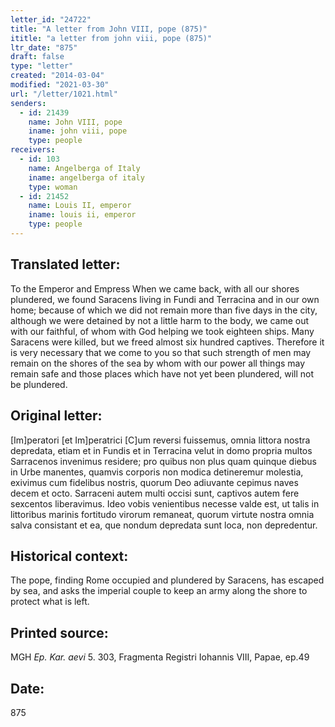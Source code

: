 ```yaml
---
letter_id: "24722"
title: "A letter from John VIII, pope (875)"
ititle: "a letter from john viii, pope (875)"
ltr_date: "875"
draft: false
type: "letter"
created: "2014-03-04"
modified: "2021-03-30"
url: "/letter/1021.html"
senders:
  - id: 21439
    name: John VIII, pope
    iname: john viii, pope
    type: people
receivers:
  - id: 103
    name: Angelberga of Italy
    iname: angelberga of italy
    type: woman
  - id: 21452
    name: Louis II, emperor
    iname: louis ii, emperor
    type: people
---
```

<h2> Translated letter:</h2>To the Emperor and Empress
When we came back, with all our shores plundered, we found Saracens living in Fundi and Terracina and in our own home; because of which we did not remain more than five days in the city, although we were detained by not a little harm to the body, we came out with our faithful, of whom with God helping we took eighteen ships.  Many Saracens were killed, but we freed almost six hundred captives.  Therefore it is very necessary that we come to you so that such strength of men may remain on the shores of the sea by whom with our power all things may remain safe and those places which have not yet been plundered, will not be plundered.
<h2 class="mt-4"> Original letter:</h2>[Im]peratori [et Im]peratrici
[C]um reversi fuissemus, omnia littora nostra depredata, etiam et in Fundis et in Terracina velut in domo propria multos Sarracenos invenimus residere; pro quibus non plus quam quinque diebus in Urbe manentes, quamvis corporis non modica detineremur molestia, exivimus cum fidelibus nostris, quorum Deo adiuvante cepimus naves decem et octo.  Sarraceni autem multi occisi sunt, captivos autem fere sexcentos liberavimus.  Ideo vobis venientibus necesse valde est, ut talis in littoribus marinis fortitudo virorum remaneat, quorum virtute nostra omnia salva consistant et ea, que nondum depredata sunt loca, non depredentur.
<h2 class="mt-4"> Historical context:</h2>The pope, finding Rome occupied and plundered by Saracens, has escaped by sea, and asks the imperial couple to keep an army along the shore to protect what is left.
<h2 class="mt-4"> Printed source:</h2><p>MGH<em> Ep. Kar. aevi</em> 5. 303, Fragmenta Registri Iohannis VIII, Papae, ep.49</p><h2 class="mt-4"> Date:</h2>875